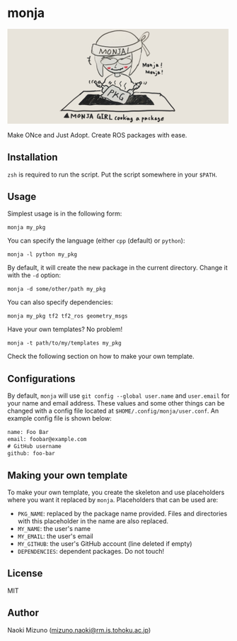# monja
<img src="./images/monja.jpg" alt="monja" title="MONJA GIRL" width=500>

Make ONce and Just Adopt. Create ROS packages with ease.


## Installation

`zsh` is required to run the script. Put the script somewhere in your `$PATH`.

## Usage

Simplest usage is in the following form:

```
monja my_pkg
```

You can specify the language (either `cpp` (default) or `python`):

```
monja -l python my_pkg
```

By default, it will create the new package in the current directory. Change it
with the `-d` option:

```
monja -d some/other/path my_pkg
```

You can also specify dependencies:

```
monja my_pkg tf2 tf2_ros geometry_msgs
```

Have your own templates? No problem!

```
monja -t path/to/my/templates my_pkg
```

Check the following section on how to make your own template.


## Configurations

By default, `monja` will use `git config --global user.name` and
`user.email` for your name and email address. These values and some other
things can be changed with a config file located at
`$HOME/.config/monja/user.conf`. An example config file is shown below:

```
name: Foo Bar
email: foobar@example.com
# GitHub username
github: foo-bar
```


## Making your own template

To make your own template, you create the skeleton and use placeholders where
you want it replaced by `monja`. Placeholders that can be used are:

- `PKG_NAME`: replaced by the package name provided. Files and directories
  with this placeholder in the name are also replaced.
- `MY_NAME`: the user's name
- `MY_EMAIL`: the user's email
- `MY_GITHUB`: the user's GitHub account (line deleted if empty)
- `DEPENDENCIES`: dependent packages. Do not touch!


## License

MIT


## Author

Naoki Mizuno (mizuno.naoki@rm.is.tohoku.ac.jp)
